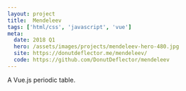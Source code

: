 ```yaml
---
layout: project
title:  Mendeleev
tags: ['html/css', 'javascript', 'vue']
meta:
  date: 2018 Q1
  hero: /assets/images/projects/mendeleev-hero-480.jpg
  site: https://donutdeflector.me/mendeleev/
  code: https://github.com/DonutDeflector/mendeleev
---
```


A Vue.js periodic table.
